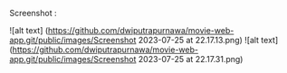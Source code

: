 Screenshot :

![alt text] (https://github.com/dwiputrapurnawa/movie-web-app.git/public/images/Screenshot 2023-07-25 at 22.17.13.png)
![alt text] (https://github.com/dwiputrapurnawa/movie-web-app.git/public/images/Screenshot 2023-07-25 at 22.17.31.png)
